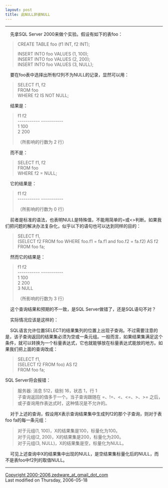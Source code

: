 ```yaml
---
layout: post
title: 此NULL非彼NULL
---
```


* * *

    先拿SQL Server 2000来做个实验。假设有如下的表foo：

> CREATE TABLE foo (f1 INT, f2 INT);
> 
> INSERT INTO foo VALUES (1, 100);  
> INSERT INTO foo VALUES (2, 200);  
> INSERT INTO foo VALUES (3, NULL);

    要在foo表中选择出所有f2列不为NULL的记录，显然可以用：

> SELECT f1, f2  
> FROM foo  
> WHERE f2 IS NOT NULL;

    结果是：

> f1 f2  
> \-\-\-\-\-\-\-\-\-\-\- \-\-\-\-\-\-\-\-\-\-\-  
> 1 100  
> 2 200
> 
> （所影响的行数为 2 行）

    而不是：

> SELECT f1, f2  
> FROM foo  
> WHERE f2 = NULL;

    它的结果是：

> f1 f2  
> \-\-\-\-\-\-\-\-\-\-\- \-\-\-\-\-\-\-\-\-\-\-
> 
> （所影响的行数为 0 行）

    前者是标准的语法，也表明NULL是特殊值，不能用简单的=或<>判断。如果我们把问题的解决办法复杂化，似乎以下的语句也可以达到同样的目的：

> SELECT f1,  
> (SELECT f2 FROM foo WHERE foo.f1 = fa.f1 and foo.f2 = fa.f2) AS f2  
> FROM foo fa;

    然而它的结果是：

> f1 f2  
> \-\-\-\-\-\-\-\-\-\-\- \-\-\-\-\-\-\-\-\-\-\-  
> 1 100  
> 2 200  
> 3 NULL
> 
> （所影响的行数为 3 行）

    这个查询结果和预期的不一致，是SQL Server做错了，还是SQL语句不对？

    实际情况应该是这样的：

    SQL语言允许位置SELECT的结果集列的位置上出现子查询。不过需要注意的是，该子查询返回的结果集必须为空或一条元组。一般而言，如果结果集满足这个条件，就可以转换为一个标量表达式，它也就能够放在标量表达式能放的地方。如果我们把上面的查询改成：

> SELECT f1,  
> (SELECT f2 FROM foo) AS f2  
> FROM foo fa;

SQL Server将会报错：

> 服务器: 消息 512，级别 16，状态 1，行 1  
> 子查询返回的值多于一个。当子查询跟随在 =、!=、<、<=、>、>= 之后，或子查询用作表达式时，这种情况是不允许的。

    对于上述的查询，假设用X表示查询结果集中生成列f2的那个子查询，则对于表foo fa的每一条元组：

> 对于元组(1, 100)，X的结果集是100，标量化为100。  
> 对于元组(2, 200)，X的结果集是200，标量化为200。  
> 对于元组(3, NULL)，X的结果集是空，标量化为NULL。

    可见上述查询中X的结果集中出现的NULL，是空结果集标量化后的NULL，而不是表foo中f2列的取值NULL。

* * *

[Copyright 2000-2006,zedware\_at\_gmail\_dot\_com](mailto:zedware_at_gmail_dot_com)  
Last modified on Thursday, 2006-05-18
